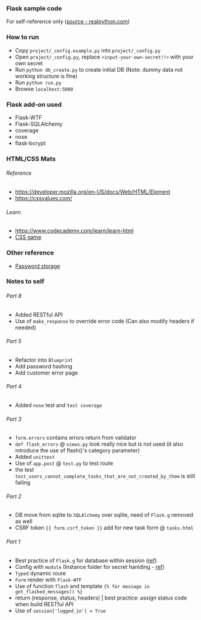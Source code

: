### Flask sample code
For self-reference only ([source - realpython.com](http://realpython.com))

### How to run
- Copy `project/_config.example.py` into `project/_config.py`
- Open `project/_config.py`, replace `<input-your-own-secret!!>` with your own secret
- Run `python db_create.py` to create initial DB (Note: dummy data not working structure is fine)
- Run `python run.py`
- Browse `localhost:5000`

### Flask add-on used
- Flask-WTF
- Flask-SQLAlchemy
- coverage
- nose
- flask-bcrypt

### HTML/CSS Mats
###### Reference
- https://developer.mozilla.org/en-US/docs/Web/HTML/Element
- https://cssvalues.com/

###### Learn
- https://www.codecademy.com/learn/learn-html
- [CSS game](http://flukeout.github.io/)

### Other reference
- [Password storage](https://www.owasp.org/index.php/Secure_Coding_Cheat_Sheet#Password_Storage)

### Notes to self

###### Part 8
- Added RESTful API
- Use of `make_response` to override error code (Can also modify headers if needed)

###### Part 5
- Refactor into `Blueprint`
- Add password hashing
- Add customer error page

###### Part 4
- Added `nose` test and `test coverage`

###### Part 3
- `form.errors` contains errors return from validator
- `def flash_errors` @ `views.py` look really nice but is not used (it also introduce the use of flash()'s category parameter)
- Added `unittest`
- Use of `app.post` @ `test.py` to test route
- the test `test_users_cannot_complete_tasks_that_are_not_created_by_them` is still failing

###### Part 2
- DB move from sqlite to `SQLAlchemy` over sqlite, need of `Flask.g` removed as well
- CSRF token `{{ form.csrf_token }}` add for new task form @ `tasks.html`

###### Part 1
- Best practice of `Flask.g` for database within session ([ref](https://stackoverflow.com/questions/15083967/when-should-flask-g-be-used))
- Config with `module` (Instance folder for secret hanlding - [ref](https://exploreflask.com/en/latest/configuration.html))
- `Typed` dynamic route
- `Form` render with `Flask-WTF`
- Use of function `flash` and template `{% for message in get_flashed_messages() %}`
- return (response, status, headers) | best practice: assign status code when build RESTful API
- Use of `session['logged_in'] = True`
